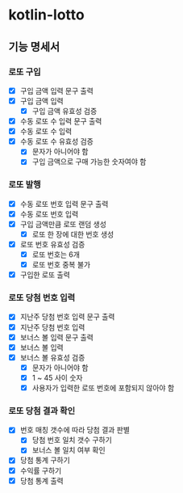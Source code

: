 # kotlin-lotto

## 기능 명세서

### 로또 구입
- [x] 구입 금액 입력 문구 출력
- [x] 구입 금액 입력
    - [x] 구입 금액 유효성 검증
- [x] 수동 로또 수 입력 문구 출력
- [x] 수동 로또 수 입력
- [x] 수동 로또 수 유효성 검증
  - [x] 문자가 아니어야 함
  - [x] 구입 금액으로 구매 가능한 숫자여야 함

### 로또 발행
- [x] 수동 로또 번호 입력 문구 출력
- [x] 수동 로또 번호 입력
- [x] 구입 금액만큼 로또 랜덤 생성
    - [x] 로또 한 장에 대한 번호 생성
- [x] 로또 번호 유효성 검증
    - [x] 로또 번호는 6개
    - [x] 로또 번호 중복 불가
- [x] 구입한 로또 출력

### 로또 당첨 번호 입력
- [x] 지난주 당첨 번호 입력 문구 출력
- [x] 지난주 당첨 번호 입력
- [x] 보너스 볼 입력 문구 출력
- [x] 보너스 볼 입력
- [x] 보너스 볼 유효성 검증
    - [x] 문자가 아니어야 함
    - [x] 1 ~ 45 사이 숫자
    - [x] 사용자가 입력한 로또 번호에 포함되지 않아야 함

### 로또 당첨 결과 확인
- [x] 번호 매칭 갯수에 따라 당첨 결과 판별
    - [x] 당첨 번호 일치 갯수 구하기
    - [x] 보너스 볼 일치 여부 확인
- [x] 당첨 통계 구하기
- [x] 수익률 구하기
- [x] 당첨 통계 출력